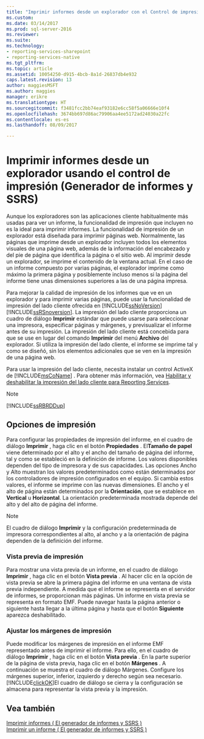 ```yaml
---
title: "Imprimir informes desde un explorador con el Control de impresión (generador de informes y SSRS) | Documentos de Microsoft"
ms.custom: 
ms.date: 03/14/2017
ms.prod: sql-server-2016
ms.reviewer: 
ms.suite: 
ms.technology:
- reporting-services-sharepoint
- reporting-services-native
ms.tgt_pltfrm: 
ms.topic: article
ms.assetid: 10054250-d915-4bcb-8a1d-26837db4e932
caps.latest.revision: 13
author: maggiesMSFT
ms.author: maggies
manager: erikre
ms.translationtype: HT
ms.sourcegitcommit: f3481fcc2bb74eaf93182e6cc58f5a06666e10f4
ms.openlocfilehash: 3674bb697d86ac79906aa4ee5172ad24030a22fc
ms.contentlocale: es-es
ms.lasthandoff: 08/09/2017

---
```

# <a name="print-reports-from-a-browser-with-the-print-control-report-builder-and-ssrs"></a>Imprimir informes desde un explorador usando el control de impresión (Generador de informes y SSRS)
  Aunque los exploradores son las aplicaciones cliente habitualmente más usadas para ver un informe, la funcionalidad de impresión que incluyen no es la ideal para imprimir informes. La funcionalidad de impresión de un explorador está diseñada para imprimir páginas web. Normalmente, las páginas que imprime desde un explorador incluyen todos los elementos visuales de una página web, además de la información del encabezado y del pie de página que identifica la página o el sitio web. Al imprimir desde un explorador, se imprime el contenido de la ventana actual. En el caso de un informe compuesto por varias páginas, el explorador imprime como máximo la primera página y posiblemente incluso menos si la página del informe tiene unas dimensiones superiores a las de una página impresa.  
  
 Para mejorar la calidad de impresión de los informes que ve en un explorador y para imprimir varias páginas, puede usar la funcionalidad de impresión del lado cliente ofrecida en [!INCLUDE[ssNoVersion](../../includes/ssnoversion-md.md)] [!INCLUDE[ssRSnoversion](../../includes/ssrsnoversion-md.md)]. La impresión del lado cliente proporciona un cuadro de diálogo **Imprimir** estándar que puede usarse para seleccionar una impresora, especificar páginas y márgenes, y previsualizar el informe antes de su impresión. La impresión del lado cliente está concebida para que se use en lugar del comando **Imprimir** del menú **Archivo** del explorador. Si utiliza la impresión del lado cliente, el informe se imprime tal y como se diseñó, sin los elementos adicionales que se ven en la impresión de una página web.  
  
 Para usar la impresión del lado cliente, necesita instalar un control ActiveX de [!INCLUDE[msCoName](../../includes/msconame-md.md)] . Para obtener más información, vea [Habilitar y deshabilitar la impresión del lado cliente para Reporting Services](../../reporting-services/report-server/enable-and-disable-client-side-printing-for-reporting-services.md).  
  
> [!NOTE]  
>  [!INCLUDE[ssRBRDDup](../../includes/ssrbrddup-md.md)]  
  
## <a name="print-options"></a>Opciones de impresión  
 Para configurar las propiedades de impresión del informe, en el cuadro de diálogo **Imprimir** , haga clic en el botón **Propiedades** . El**Tamaño de papel** viene determinado por el alto y el ancho del tamaño de página del informe, tal y como se estableció en la definición de informe. Los valores disponibles dependen del tipo de impresora y de sus capacidades. Las opciones Ancho y Alto muestran los valores predeterminados como están determinados por los controladores de impresión configurados en el equipo. Si cambia estos valores, el informe se imprime con las nuevas dimensiones. El ancho y el alto de página están determinados por la **Orientación**, que se establece en **Vertical** u **Horizontal**. La orientación predeterminada mostrada depende del alto y del alto de página del informe.  
  
> [!NOTE]  
>  El cuadro de diálogo **Imprimir** y la configuración predeterminada de impresora correspondientes al alto, al ancho y a la orientación de página dependen de la definición del informe.  
  
### <a name="print-preview"></a>Vista previa de impresión  
 Para mostrar una vista previa de un informe, en el cuadro de diálogo **Imprimir** , haga clic en el botón **Vista previa** . Al hacer clic en la opción de vista previa se abre la primera página del informe en una ventana de vista previa independiente. A medida que el informe se representa en el servidor de informes, se proporcionan más páginas. Un informe en vista previa se representa en formato EMF. Puede navegar hasta la página anterior o siguiente hasta llegar a la última página y hasta que el botón **Siguiente** aparezca deshabilitado.  
  
### <a name="adjusting-print-margins"></a>Ajustar los márgenes de impresión  
 Puede modificar los márgenes de impresión en el informe EMF representado antes de imprimir el informe. Para ello, en el cuadro de diálogo **Imprimir** , haga clic en el botón **Vista previa** . En la parte superior de la página de vista previa, haga clic en el botón **Márgenes** . A continuación se muestra el cuadro de diálogo Márgenes. Configure los márgenes superior, inferior, izquierdo y derecho según sea necesario. [!INCLUDE[clickOK](../../includes/clickok-md.md)]El cuadro de diálogo se cierra y la configuración se almacena para representar la vista previa y la impresión.  
  
## <a name="see-also"></a>Vea también  
 [Imprimir informes &#40; El generador de informes y SSRS &#41;](../../reporting-services/report-builder/print-reports-report-builder-and-ssrs.md)   
 [Imprimir un informe &#40; El generador de informes y SSRS &#41;](../../reporting-services/report-builder/print-a-report-report-builder-and-ssrs.md)  
  
  
